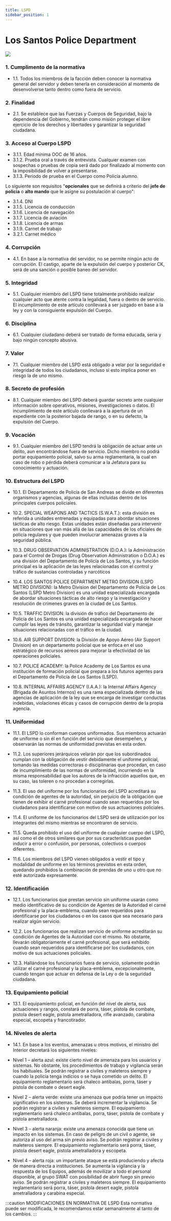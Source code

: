 ```yaml
---
title: LSPD
sidebar_position: 1
---
```

# Los Santos Police Department

<div style={{textAlign: 'center'}}>
  <img src="https://i.imgur.com/SiMlkUE.png" />
</div>

### 1. Cumplimento de la normativa
- 1.1. Todos los miembros de la facción deben conocer la normativa general del servidor y deben tenerla en consideración al momento de desenvolverse tanto dentro como fuera de servicio.

### 2. Finalidad

- 2.1. Se establece que las Fuerzas y Cuerpos de Seguridad, bajo la dependencia del Gobierno, tendrán como misión proteger el libre ejercicio de los derechos y libertades y garantizar la seguridad ciudadana.

### 3. Acceso al Cuerpo LSPD

<!-- - 3.1. Para poder acceder al LSPD se deberán cumplir los siguientes requisitos: -->
- 3.1.1. Edad mínima OOC de 16 años.
- 3.1.2. Prueba oral a través de entrevista. Cualquier examen con sospechas o pruebas de copia será dado por finalizado al momento con la imposibilidad de volver a presentarse.
- 3.1.3. Periodo de prueba en el Cuerpo como Policía alumno.

Lo siguiente son requisitos "**opcionales** que se definirá a criterio del **jefe de policia** o **alto mando** que le asigne su postulación al cuerpo":
- 3.1.4. DNI
- 3.1.5. Licencia de conducción
- 3.1.6. Licencia de navegación
- 3.1.7. Licencia de aviación
- 3.1.8. Licencia de armas
- 3.1.9. Carnet de trabajo
- 3.2.1. Carnet médico

### 4. Corrupción

- 4.1. En base a la normativa del servidor, no se permite ningún acto de corrupción. El castigo, aparte de la expulsión del cuerpo y posterior CK, será de una sanción o posible baneo del servidor.

### 5. Integridad

- 5.1. Cualquier miembro del LSPD tiene totalmente prohibido realizar cualquier acto que atente contra la legalidad, fuera o dentro de servicio. El incumplimiento de este artículo conllevará a ser juzgado en base a la ley y con la consiguiente expulsión del Cuerpo.

### 6. Disciplina

- 6.1. Cualquier ciudadano deberá ser tratado de forma educada, seria y bajo ningún concepto abusiva.

### 7. Valor

- 7.1. Cualquier miembro del LSPD está obligado a velar por la seguridad e integridad de todos los ciudadanos, incluso si esto implica poner en riesgo la de uno mismo.

### 8. Secreto de profesión

- 8.1. Cualquier miembro del LSPD deberá guardar secreto ante cualquier información sobre operativos, misiones, investigaciones o datos. El incumplimiento de este artículo conllevará a la apertura de un expediente con la posterior bajada de rango, o en su defecto, la expulsión del Cuerpo.

### 9. Vocación

- 9.1. Cualquier miembro del LSPD tendrá la obligación de actuar ante un delito, aun encontrándose fuera de servicio. Dicho miembro no podrá portar equipamiento policial, salvo su arma reglamentaria, la cual en caso de robo o pérdida deberá comunicar a la Jefatura para su conocimiento y actuación.

### 10. Estructura del LSPD

- 10.1. El Departamento de Policía de San Andreas se divide en diferentes organismos y agencias, algunas de ellas incluidas dentro de los principales cuerpos policiales.

- 10.2. SPECIAL WEAPONS AND TACTICS (S.W.A.T.): esta división es referida a unidades entrenadas y equipadas para abordar situaciones tácticas de alto riesgo. Estas unidades están diseñadas para intervenir en situaciones que van más allá de las capacidades de los oficiales de policía regulares y que pueden involucrar amenazas graves a la seguridad pública.

- 10.3. DRUG OBSERVATION ADMINISTRATION (D.O.A.): la Administración para el Control de Drogas (Drug Observation Administration o D.O.A.) es una división del Departamento de Policía de Los Santos, y su función principal es la aplicación de las leyes relacionadas con el control y tráfico de sustancias controladas y narcóticos

- 10.4. LOS SANTOS POLICE DEPARTMENT METRO DIVISION (LSPD METRO DIVISION): la Metro Division del Departamento de Policía de Los Santos (LSPD Metro Division) es una unidad especializada encargada de abordar situaciones tácticas de alto riesgo y la investigación y resolución de crímenes graves en la ciudad de Los Santos.

- 10.5. TRAFFIC DIVISION: la división de tráfico del Departamento de Policía de Los Santos es una unidad especializada encargada de hacer cumplir las leyes de tránsito, garantizar la seguridad vial y manejar situaciones relacionadas con el tráfico en la ciudad.

- 10.6. AIR SUPPORT DIVISION: la División de Apoyo Aéreo (Air Support Division) en un departamento policial que se enfoca en el uso estratégico de recursos aéreos para mejorar la efectividad de las operaciones policiales.

- 10.7. POLICE ACADEMY: la Police Academy de Los Santos es una institución de formación policial que prepara a los futuros agentes para el Departamento de Policía de Los Santos (LSPD).

- 10.8. INTERNAL AFFAIRS AGENCY (I.A.A.): la Internal Affairs Agency (Brigada de Asuntos Internos) es una rama especializada dentro de las agencias de aplicación de la ley que se encarga de investigar conductas indebidas, violaciones éticas y casos de corrupción dentro de la propia agencia.

### 11. Uniformidad

- 11.1. El LSPD lo conforman cuerpos uniformados. Sus miembros actuarán de uniforme o sin él en función del servicio que desempeñen, y observarán las normas de uniformidad previstas en esta orden.

- 11.2. Los superiores jerárquicos velarán por que los subordinados cumplan con la obligación de vestir debidamente el uniforme policial, tomando las medidas correctoras o disciplinarias que procedan, en caso de incumplimiento de las normas de uniformidad, incurriendo en la misma responsabilidad que los autores de la infracción aquellos que, en su caso, las toleren o no procedan a corregirlas.

- 11.3. El uso del uniforme por los funcionarios del LSPD acreditará su condición de agentes de la autoridad, sin perjuicio de la obligación que tienen de exhibir el carné profesional cuando sean requeridos por los ciudadanos para identificarse con motivo de sus actuaciones policiales.

- 11.4. El uniforme de los funcionarios del LSPD será de utilización por los integrantes del mismo mientras se encontraren de servicio.

- 11.5. Queda prohibido el uso del uniforme de cualquier cuerpo del LSPD, así como el de otros similares que por sus características puedan inducir a error o confusión, por personas, colectivos o cuerpos diferentes.

- 11.6. Los miembros del LSPD vienen obligados a vestir el tipo y modalidad de uniforme en los términos previstos en esta orden, quedando prohibidos la combinación de prendas de uno u otro que no esté autorizada expresamente.

### 12. Identificación

- 12.1. Los funcionarios que prestan servicio sin uniforme usarán como medio identificativo de su condición de Agentes de la Autoridad el carné profesional y la placa-emblema, cuando sean requeridos para identificarse por los ciudadanos o en los casos que sea necesario para realizar algún servicio.

- 12.2. Los funcionarios que realizan servicio de uniforme acreditarán su condición de Agentes de la Autoridad con el mismo. No obstante, llevarán obligatoriamente el carné profesional, que será exhibido cuando sean requeridos para identificarse por los ciudadanos, con motivo de sus actuaciones policiales.

- 12.3. Hallándose los funcionarios fuera de servicio, solamente podrán utilizar el carné profesional y la placa-emblema, excepcionalmente, cuando tengan que actuar en defensa de la Ley o de la seguridad ciudadana.

### 13. Equipamiento policial

- 13.1. El equipamiento policial, en función del nivel de alerta, sus actuaciones y rangos, constará de porra, táser, pistola de combate, pistola desert eagle, pistola ametralladora, rifle avanzado, carabina especial, escopeta y francotirador.

### 14. Niveles de alerta

- 14.1. En base a los eventos, amenazas u otros motivos, el ministro del Interior decretará los siguientes niveles:
  
- Nivel 1 – alerta azul: existe cierto nivel de amenaza para los usuarios y sistemas. No obstante, los procedimientos de trabajo y vigilancia serán los habituales. Se podrán registrar a civiles y maleteros siempre y cuando la policía tenga indicios o se haya cometido un delito. El equipamiento reglamentario será chaleco antibalas, porra, táser y pistola de combate o desert eagle.

- Nivel 2 – alerta verde: existe una amenaza que podría tener un impacto significativo en los sistemas. Se deberá incrementar la vigilancia. Se podrán registrar a civiles y maleteros siempre. El equipamiento reglamentario será chaleco antibalas, porra, táser, pistola de combate y pistola ametralladora.

- Nivel 3 – alerta naranja: existe una amenaza conocida que tiene un impacto en los sistemas. En caso de peligro de un civil o agente, se autoriza al uso del arma sin previo aviso. Se podrán registrar a civiles y maleteros siempre. El equipamiento reglamentario será porra, táser, pistola desert eagle, pistola ametralladora y escopeta.

- Nivel 4 – alerta roja: un importante ataque se está produciendo y afecta de manera directa a instituciones. Se aumenta la vigilancia y la respuesta de los Equipos, además de movilizar a todo el personal disponible, al grupo SWAT con posibilidad de abrir fuego sin previo aviso. Se podrán registrar a civiles y maleteros siempre. El equipamiento reglamentario será porra, táser, pistola desert eagle, pistola ametralladora y carabina especial.


:::caution MODIFICACIONES EN NORMATIVA DE LSPD
Esta normativa puede ser modificada, le recomendamos estar semanalmente al tanto de los cambios.
:::

